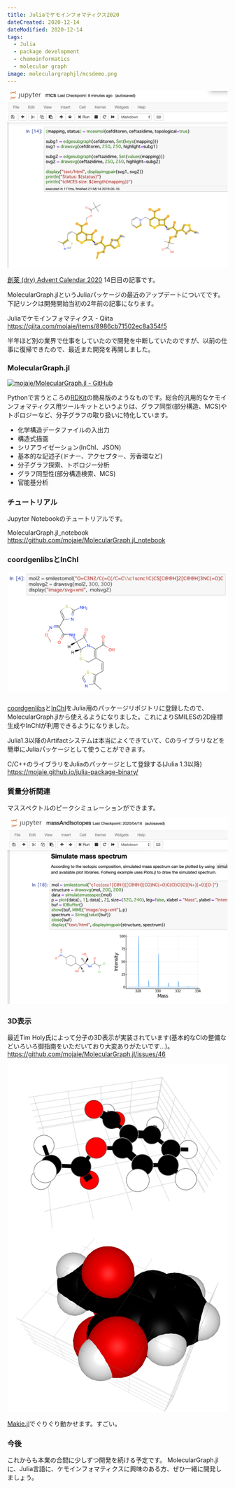 ```yaml
---
title: Juliaでケモインフォマティクス2020
dateCreated: 2020-12-14
dateModified: 2020-12-14
tags:
  - Julia
  - package development
  - chemoinformatics
  - molecular graph
image: moleculargraphjl/mcsdemo.png
---
```



![MCS](../assets/moleculargraphjl/mcsdemo.png)


[創薬 (dry) Advent Calendar 2020](https://adventar.org/calendars/5119) 14日目の記事です。

MolecularGraph.jlというJuliaパッケージの最近のアップデートについてです。下記リンクは開発開始当初の2年前の記事になります。

Juliaでケモインフォマティクス - Qiita
https://qiita.com/mojaie/items/8986cb71502ec8a354f5

半年ほど別の業界で仕事をしていたので開発を中断していたのですが、以前の仕事に復帰できたので、最近また開発を再開しました。


### MolecularGraph.jl

[![mojaie/MolecularGraph.jl - GitHub](https://gh-card.dev/repos/mojaie/MolecularGraph.jl.svg)](https://github.com/mojaie/MolecularGraph.jl)

Pythonで言うところの[RDKit](http://rdkit.org/)の簡易版のようなものです。総合的汎用的なケモインフォマティクス用ツールキットというよりは、グラフ同型(部分構造、MCS)やトポロジーなど、分子グラフの取り扱いに特化しています。

- 化学構造データファイルの入出力
- 構造式描画
- シリアライゼーション(InChI、JSON)
- 基本的な記述子(ドナー、アクセプター、芳香環など)
- 分子グラフ探索、トポロジー分析
- グラフ同型性(部分構造検索、MCS)
- 官能基分析


### チュートリアル

Jupyter Notebookのチュートリアルです。

MolecularGraph.jl\_notebook  
https://github.com/mojaie/MolecularGraph.jl_notebook


### coordgenlibsとInChI

![SMILESto2D](../assets/moleculargraphjl/smilesto2d.png)

[coordgenlibs](https://github.com/schrodinger/coordgenlibs)と[InChI](https://www.inchi-trust.org/)をJulia用のパッケージリポジトリに登録したので、MolecularGraph.jlから使えるようになりました。これによりSMILESの2D座標生成やInChIが利用できるようになりました。

Julia1.3以降のArtifactシステムは本当によくできていて、Cのライブラリなどを簡単にJuliaパッケージとして使うことができます。

C/C++のライブラリをJuliaのパッケージとして登録する(Julia 1.3以降)
https://mojaie.github.io/julia-package-binary/


### 質量分析関連

マススペクトルのピークシミュレーションができます。

![ピークシミュレーション](../assets/moleculargraphjl/massspecdemo.png)


### 3D表示

最近Tim Holy氏によって分子の3D表示が実装されています(基本的なCIの整備などいろいろ御指南をいただいており大変ありがたいです...)。  
https://github.com/mojaie/MolecularGraph.jl/issues/46

![ballstick](../assets/moleculargraphjl/ballstick.png)
![spacefilling](../assets/moleculargraphjl/spacefilling.png)

[Makie.jl](http://makie.juliaplots.org/stable/)でぐりぐり動かせます。すごい。


### 今後

これからも本業の合間に少しずつ開発を続ける予定です。
MolecularGraph.jlに、Julia言語に、ケモインフォマティクスに興味のある方、ぜひ一緒に開発しましょう。